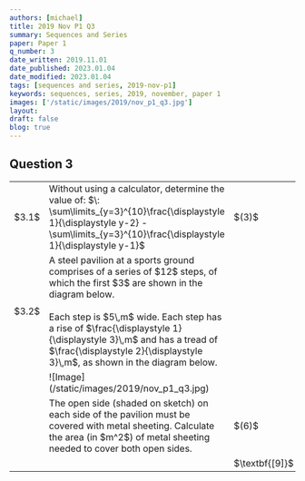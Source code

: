 ```yaml
---
authors: [michael]
title: 2019 Nov P1 Q3
summary: Sequences and Series
paper: Paper 1
q_number: 3
date_written: 2019.11.01
date_published: 2023.01.04
date_modified: 2023.01.04
tags: [sequences and series, 2019-nov-p1]
keywords: sequences, series, 2019, november, paper 1
images: ['/static/images/2019/nov_p1_q3.jpg']
layout:
draft: false
blog: true
---
```


## Question 3

<table className="border-collapse">
  <tbody>
    <tr>
      <td>$3.1$</td>
      <td>Without using a calculator, determine the value of: $\: \sum\limits_{y=3}^{10}\frac{\displaystyle 1}{\displaystyle y-2} - \sum\limits_{y=3}^{10}\frac{\displaystyle 1}{\displaystyle y-1}$</td>
      <td>$(3)$</td>
      </tr> 
    <tr>   
      <td>$3.2$</td>
      <td rowSpan='2'>A steel pavilion at a sports ground comprises of a series of $12$ steps, of which the first $3$ are shown in the diagram below.<br></br>Each step is $5\,m$ wide. Each step has a rise of $\frac{\displaystyle 1}{\displaystyle 3}\,m$ and has a tread of $\frac{\displaystyle 2}{\displaystyle 3}\,m$, as shown in the diagram below.</td>
      <td></td>
    </tr>
    <tr></tr>
    <tr>
      <td></td>
      <td>![Image](/static/images/2019/nov_p1_q3.jpg)</td>
      <td></td>
    </tr>
    <tr>
      <td></td>
      <td>The open side (shaded on sketch) on each side of the pavilion must be covered with metal sheeting. Calculate the area (in $m^2$) of metal sheeting needed to cover both open sides.</td>
      <td>$(6)$</td>
    </tr>
    <tr>
      <td></td>
      <td></td>
      <td>$\textbf{[9]}$</td>
    </tr>
  </tbody>
</table>

